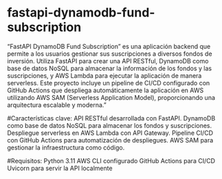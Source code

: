 # fastapi-dynamodb-fund-subscription
“FastAPI DynamoDB Fund Subscription” es una aplicación backend que permite a los usuarios gestionar sus suscripciones a diversos fondos de inversión. Utiliza FastAPI para crear una API RESTful, DynamoDB como base de datos NoSQL para almacenar la información de los fondos y las suscripciones, y AWS Lambda para ejecutar la aplicación de manera serverless. Este proyecto incluye un pipeline de CI/CD configurado con GitHub Actions que despliega automáticamente la aplicación en AWS utilizando AWS SAM (Serverless Application Model), proporcionando una arquitectura escalable y moderna.”

#Características clave:
API RESTful desarrollada con FastAPI.
DynamoDB como base de datos NoSQL para almacenar los fondos y suscripciones.
Despliegue serverless en AWS Lambda con API Gateway.
Pipeline CI/CD con GitHub Actions para automatización de despliegues.
AWS SAM para gestionar la infraestructura como código.

#Requisitos:
Python 3.11
AWS CLI configurado
GitHub Actions para CI/CD
Uvicorn para servir la API localmente
